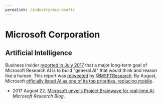 ```yaml
---
permalink: /industry/microsoft/
---
```

# Microsoft Corporation

## Artificial Intelligence

Business Insider [reported in July 2017](http://www.businessinsider.com/microsoft-research-forms-new-ai-unit-2017-7) that a major long-term goal of Microsoft Research AI is to build "general AI" that would think and reason like a human. This report was [retweeted](https://twitter.com/MSFTResearch/status/885118358261305344) by [@MSFTResearch](https://twitter.com/MSFTResearch). By August, Microsoft [officially listed AI as one of its top priorities, replacing mobile](https://www.cnbc.com/2017/08/02/microsoft-2017-annual-report-lists-ai-as-top-priority.html).

* 2017 August 22. [Microsoft unveils Project Brainwave for real-time AI](https://www.microsoft.com/en-us/research/blog/microsoft-unveils-project-brainwave/). *Microsoft Research Blog*.


